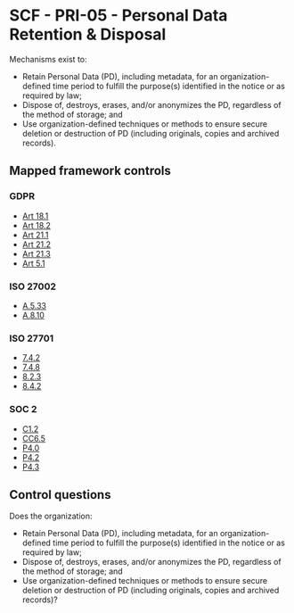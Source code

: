 # SCF - PRI-05 - Personal Data Retention & Disposal
Mechanisms exist to: 
 - Retain Personal Data (PD), including metadata, for an organization-defined time period to fulfill the purpose(s) identified in the notice or as required by law;
 - Dispose of, destroys, erases, and/or anonymizes the PD, regardless of the method of storage; and
 - Use organization-defined techniques or methods to ensure secure deletion or destruction of PD (including originals, copies and archived records).
## Mapped framework controls
### GDPR
- [Art 18.1](../gdpr/art18.md#Article-181)
- [Art 18.2](../gdpr/art18.md#Article-182)
- [Art 21.1](../gdpr/art21.md#Article-211)
- [Art 21.2](../gdpr/art21.md#Article-212)
- [Art 21.3](../gdpr/art21.md#Article-213)
- [Art 5.1](../gdpr/art5.md#Article-51)
  
### ISO 27002
- [A.5.33](../iso27002/a-5.md#a533)
- [A.8.10](../iso27002/a-8.md#a810)
  
### ISO 27701
- [7.4.2](../iso27701/742.md)
- [7.4.8](../iso27701/748.md)
- [8.2.3](../iso27701/823.md)
- [8.4.2](../iso27701/842.md)
  
### SOC 2
- [C1.2](../soc2/c12.md)
- [CC6.5](../soc2/cc65.md)
- [P4.0](../soc2/p40.md)
- [P4.2](../soc2/p42.md)
- [P4.3](../soc2/p43.md)
  
## Control questions
Does the organization: 
 - Retain Personal Data (PD), including metadata, for an organization-defined time period to fulfill the purpose(s) identified in the notice or as required by law;
 - Dispose of, destroys, erases, and/or anonymizes the PD, regardless of the method of storage; and
 - Use organization-defined techniques or methods to ensure secure deletion or destruction of PD (including originals, copies and archived records)?
  